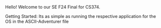 Hello! Welcome to our SE F24 Final for CS374.

Getting Started:
Its as simple as running the respective application for the OS in the ASCII-Adventurer file
